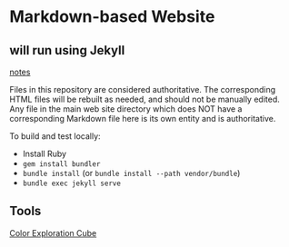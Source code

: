 # Markdown-based Website

## will run using Jekyll
[notes](https://github.com/gsarchive/markdown/blob/master/README.md)

Files in this repository are considered authoritative. The corresponding HTML
files will be rebuilt as needed, and should not be manually edited. Any file
in the main web site directory which does NOT have a corresponding Markdown
file here is its own entity and is authoritative.

To build and test locally:

* Install Ruby
* `gem install bundler`
* `bundle install` (or `bundle install --path vendor/bundle`)
* `bundle exec jekyll serve`

## Tools
[Color Exploration Cube](https://www.infinityinsight.com/product.php?id=91)
